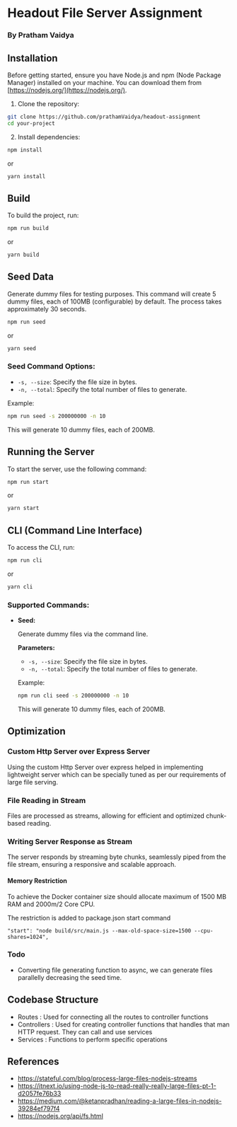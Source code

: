 # Headout File Server Assignment
### By Pratham Vaidya

## Installation

Before getting started, ensure you have Node.js and npm (Node Package Manager) installed on your machine. You can download them from [https://nodejs.org/](https://nodejs.org/).

1. Clone the repository:

```bash
git clone https://github.com/prathamVaidya/headout-assignment
cd your-project
```

2. Install dependencies:

```bash
npm install
```

or

```bash
yarn install
```

## Build

To build the project, run:

```bash
npm run build
```

or

```bash
yarn build
```

## Seed Data

Generate dummy files for testing purposes. This command will create 5 dummy files, each of 100MB (configurable) by default. The process takes approximately 30 seconds.

```bash
npm run seed
```

or

```bash
yarn seed
```

### Seed Command Options:

- `-s, --size`: Specify the file size in bytes.
- `-n, --total`: Specify the total number of files to generate.

Example:

```bash
npm run seed -s 200000000 -n 10
```

This will generate 10 dummy files, each of 200MB.

## Running the Server

To start the server, use the following command:

```bash
npm run start
```

or

```bash
yarn start
```

## CLI (Command Line Interface)

To access the CLI, run:

```bash
npm run cli
```

or

```bash
yarn cli
```

### Supported Commands:

- **Seed:**

  Generate dummy files via the command line.

  **Parameters:**

  - `-s, --size`: Specify the file size in bytes.
  - `-n, --total`: Specify the total number of files to generate.

  Example:

  ```bash
  npm run cli seed -s 200000000 -n 10
  ```

  This will generate 10 dummy files, each of 200MB.

## Optimization

  ### Custom Http Server over Express Server
  Using the custom Http Server over express helped in implementing lightweight server which can be specially tuned as per our requirements of large file serving. 

  ### File Reading in Stream
  Files are processed as streams, allowing for efficient and optimized chunk-based reading.

  ### Writing Server Response as Stream
  The server responds by streaming byte chunks, seamlessly piped from the file stream, ensuring a responsive and scalable approach.

  #### Memory Restriction
  To achieve the Docker container size should allocate maximum of 1500 MB RAM and 2000m/2 Core CPU.

  The restriction is added to package.json start command

  ```
"start": "node build/src/main.js --max-old-space-size=1500 --cpu-shares=1024",
  ```

 
### Todo

 - Converting file generating function to async,  we can generate files parallelly decreasing the seed time.

## Codebase Structure

- Routes : Used for connecting all the routes to controller functions
- Controllers : Used for creating controller functions that handles that man HTTP request. They can call and use services 
- Services : Functions to perform specific operations

## References

- https://stateful.com/blog/process-large-files-nodejs-streams
- https://itnext.io/using-node-js-to-read-really-really-large-files-pt-1-d2057fe76b33
- https://medium.com/@ketanpradhan/reading-a-large-files-in-nodejs-39284ef797f4
- https://nodejs.org/api/fs.html